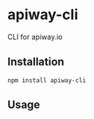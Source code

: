 # apiway-cli

CLI for apiway.io

## Installation
```shell
npm install apiway-cli
```

## Usage
```shell
```
